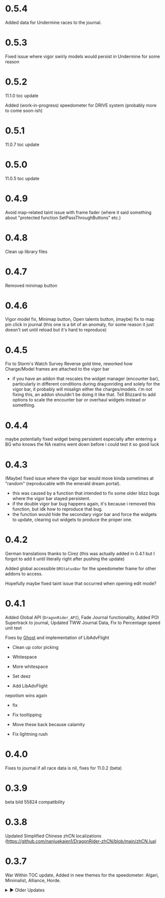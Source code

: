 # 0.5.4

Added data for Undermine races to the journal.

# 0.5.3

Fixed issue where vigor swirly models would persist in Undermine for some reason

# 0.5.2

11.1.0 toc update

Added (work-in-progress) speedometer for DRIVE system (probably more to come soon-ish)

# 0.5.1

11.0.7 toc update

# 0.5.0

11.0.5 toc update

# 0.4.9

Avoid map-related taint issue with frame fader (where it said something about "protected function SetPassThroughButtons" etc.)

# 0.4.8

Clean up library files

# 0.4.7

Removed minimap button

# 0.4.6

Vigor model fix, Minimap button, Open talents button, (maybe) fix to map pin click in journal (this one is a bit of an anomaly, for some reason it just doesn't set until reload but it's hard to reproduce)

# 0.4.5

Fix to Storm's Watch Survey Reverse gold time, reworked how Charge/Model frames are attached to the vigor bar

 - if you have an addon that rescales the widget manager (encounter bar), particularly in different conditions during dragonriding and solely for the vigor bar, it probably will misalign either the charges/models. i'm not fixing this, an addon shouldn't be doing it like that. Tell Blizzard to add options to scale the encounter bar or overhaul widgets instead or something.

# 0.4.4

maybe potentially fixed widget being persistent especially after entering a BG who knows the NA realms went down before i could test it so good luck

# 0.4.3

(Maybe) fixed issue where the vigor bar would move kinda sometimes at "random" (reproducable with the emerald dream portal).

 - this was caused by a function that intended to fix some older blizz bugs where the vigor bar stayed persistent.
 - if the double vigor bar bug happens again, it's because i removed this function, but idk how to reproduce that bug.
 - the function would hide the secondary vigor bar and force the widgets to update, clearing out widgets to produce the proper one.

# 0.4.2

German translations thanks to Cirez (this was actually added in 0.4.1 but I forgot to add it until literally right after pushing the update)

Added global accessible `DRStatusBar` for the speedometer frame for other addons to access.

Hopefully maybe fixed taint issue that occurred when opening edit mode?

# 0.4.1

Added Global API (`DragonRider_API`), Fade Journal functionality, Added POI Supertrack to journal, Updated TWW Journal Data, Fix to Percentage speed unit text

Fixes by [Ghost](https://github.com/keyboardturner/DragonRider/pull/1) and implementation of LibAdvFlight

* Clean up color picking

* Whitespace

* More whitespace

* Set deez

* Add LibAdvFlight

nepotism wins again

* fix

* Fix tooltipping

* Move these back because calamity

* Fix lightning rush

# 0.4.0

Fixes to journal if all race data is nil, fixes for 11.0.2 (beta)

# 0.3.9

beta bild 55824 compatibility

# 0.3.8

Updated Simplified Chinese zhCN localizations (https://github.com/nanjuekaien1/DragonRider-zhCN/blob/main/zhCN.lua)

# 0.3.7

War Within TOC update, Added in new themes for the speedometer: Algari, Minimalist, Alliance, Horde.

<details>
<summary> ► Older Updates</summary>

# 0.3.6

Minor logic fix to function that "fixes" persistent blizz dragon riding frame

# 0.3.5

Added Nokhud Offensive to properly display 100 yd/s speed cap (was 80)

# 0.3.4

Attempts to once again fix persistent Blizzard dragon riding frame

Updates to zhCN locale

# 0.3.3

Fix to zone check function

# 0.3.2

Fixes for Options Menu API changes in The War Within Beta

# 0.3.1

Fixed swirly smoke effects on the vigor bubbles appearing after collecting bronze orbs in the timeless isle / isle of thunder which additionally restore vigor

# 0.3.0

Adjustments for checking dragonriding speed cap based upon map ID / dragon race buff rather than Riding Abroad, as that buff is now gone in The War Within.

# 0.2.9

fix Forbidden Reach Rush normal score placement in journal

# 0.2.8

nil check for journal, toc bump to 10.2.7

# 0.2.7

added Northrend silver/gold times, handle cleanup of SVs that are temp data when duplicate DRRaceData.lua already exists, updated zhCN locale entries for MuteVigorSound_Settings + TT

# 0.2.6

Added option to mute the vigor sound when gaining vigor naturally.

Future-proof the Lightning Rush / charges ability to no long require the Algarian Stormrider, instead only displaying charges when at least 1 buff stack is present.

(This version should technically be compatible with The War Within Alpha)

# 0.2.5

toc bump to 10.2.6

# 0.2.4

Added some extra translations for [zhCN](https://legacy.curseforge.com/wow/addons/dragon-rider#c48)

# 0.2.3

Dragonriding World Quest tracking can now be found in the journal. Various localizations for "Storm" were missing and now added. [Updates to zhCN](https://legacy.curseforge.com/wow/addons/dragon-rider#c43)

# 0.2.2

Quick fix to "attempt ot compare nil with number" error

# 0.2.1

Added a Dragonriding Journal feature, displaying all character scores in a journal accessible with the command /dragonrider, or by using the Addon Compartment Frame on the minimap.

Some fixes to the Static Charge orbs on the Algarian Stormrider

Slightly reworked some Tooltip code.


# 0.2.0

Added zhCN translations - [枫聖御雷](https://legacy.curseforge.com/wow/addons/dragon-rider#c33)

# 0.1.9

Code cleanup from fade vigor functions

# 0.1.8

Removed fading vigor functionality and option.

# 0.1.7

Added option for adjustment of camera field of view based on gliding speed

# 0.1.6

Experimental fix to the widget frames, hopefully this will make sure only dragonriding widgets will be hidden

# 0.1.5

Code cleanup, color picker updates

# 0.1.4

Quick fix to Vigor Fade

# 0.1.3

Added new frames for the Algarian Stormrider's Static Charges.

# 0.1.2

Added new options to fade the vigor bar and speedometer, an option to toggle the tooltip on the vigor bar that occurs during mouseover, and a fix to the double vigor bar Blizzard bug.

# 0.1.1

Font Fixes - hopefully should fix for russian and maybe other localizations

# 0.1.0

PTR 85% old world flight cap

# 0.0.9

Revert experimental bugfix option for hiding vigor bar as this was unintentionally hiding other bars that were attached to it.

# 0.0.8

Adjustments for 10.2.5 world dragonriding changes with 80% max speed change for [Riding Abroad](https://www.wowhead.com/ptr/spell=432503/riding-abroad)

Modelscene changes when mounted on the Algarian Stormrider, which now display as lightning effects over vigor gems rather than the default swirling wind effects.

Added an experimental bugfix option to hide vigor when dismounted.

# 0.0.7

Fix "assertion failed" issue in 10.2

# 0.0.6

Packager Testing

Added option to toggle the side art "wings" attached to the Vigor.

Minor localization fixes.

</details>

